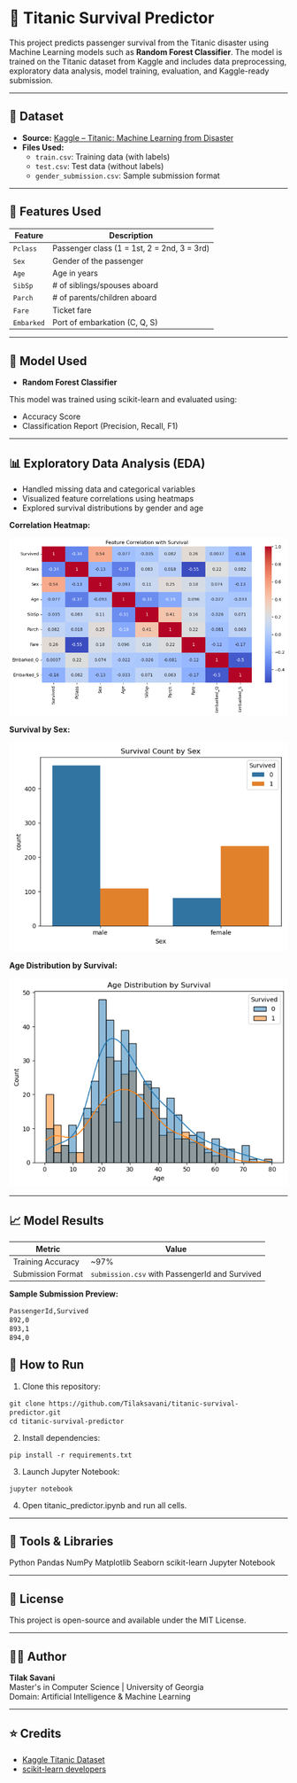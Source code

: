 # 🚢 Titanic Survival Predictor

This project predicts passenger survival from the Titanic disaster using Machine Learning models such as **Random Forest Classifier**. The model is trained on the Titanic dataset from Kaggle and includes data preprocessing, exploratory data analysis, model training, evaluation, and Kaggle-ready submission.

---

## 📁 Dataset

- **Source:** [Kaggle – Titanic: Machine Learning from Disaster](https://www.kaggle.com/competitions/titanic/data)
- **Files Used:**
  - `train.csv`: Training data (with labels)
  - `test.csv`: Test data (without labels)
  - `gender_submission.csv`: Sample submission format

---

## 🔧 Features Used

| Feature    | Description                                 |
| ---------- | ------------------------------------------- |
| `Pclass`   | Passenger class (1 = 1st, 2 = 2nd, 3 = 3rd) |
| `Sex`      | Gender of the passenger                     |
| `Age`      | Age in years                                |
| `SibSp`    | # of siblings/spouses aboard                |
| `Parch`    | # of parents/children aboard                |
| `Fare`     | Ticket fare                                 |
| `Embarked` | Port of embarkation (C, Q, S)               |

---

## 🧠 Model Used

- **Random Forest Classifier**

This model was trained using scikit-learn and evaluated using:

- Accuracy Score
- Classification Report (Precision, Recall, F1)

---

## 📊 Exploratory Data Analysis (EDA)

- Handled missing data and categorical variables
- Visualized feature correlations using heatmaps
- Explored survival distributions by gender and age

**Correlation Heatmap:**

![Correlation Heatmap](images/correlation_heatmap.png)

**Survival by Sex:**

![Survival by Sex](images/survival_by_sex.png)

**Age Distribution by Survival:**

![Age Distribution](images/age_distribution.png)

---

## 📈 Model Results

| Metric            | Value                                          |
| ----------------- | ---------------------------------------------- |
| Training Accuracy | ~97%                                           |
| Submission Format | `submission.csv` with PassengerId and Survived |

**Sample Submission Preview:**

```csv
PassengerId,Survived
892,0
893,1
894,0

```

## 🚀 How to Run

1. Clone this repository:
   
```
git clone https://github.com/Tilaksavani/titanic-survival-predictor.git
cd titanic-survival-predictor
```

2. Install dependencies:
   
```
pip install -r requirements.txt
```

3. Launch Jupyter Notebook:
   
```
jupyter notebook
```

4. Open titanic_predictor.ipynb and run all cells.
---

## 🧰 Tools & Libraries
Python
Pandas
NumPy
Matplotlib
Seaborn
scikit-learn
Jupyter Notebook

---

## 📄 License
This project is open-source and available under the MIT License.

---

## 🙋‍♂️ Author
**Tilak Savani**  
Master's in Computer Science | University of Georgia  
Domain: Artificial Intelligence & Machine Learning

---

## ⭐ Credits

- [Kaggle Titanic Dataset](https://www.kaggle.com/competitions/titanic/data)
- [scikit-learn developers](https://scikit-learn.org/)
